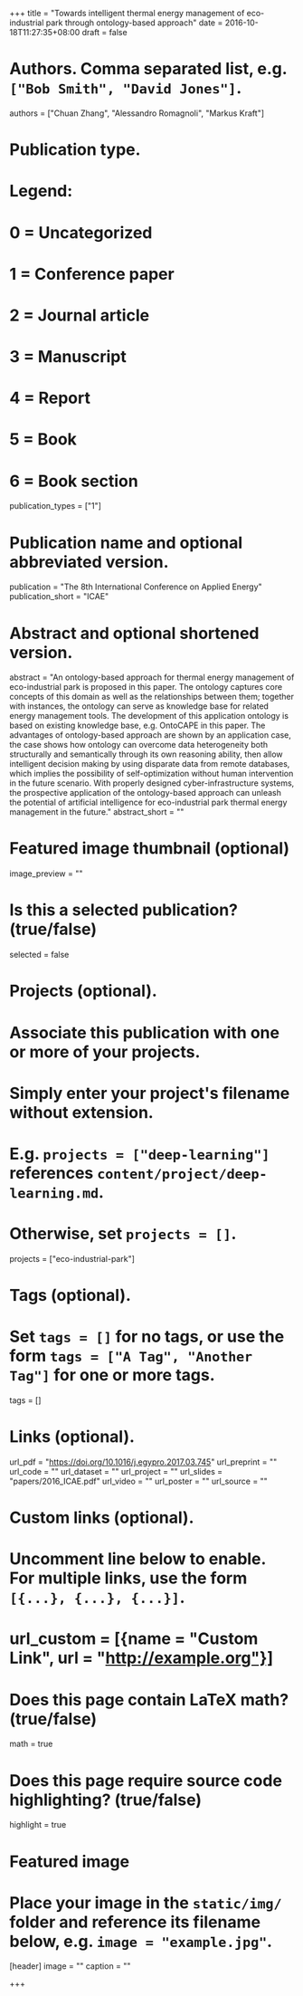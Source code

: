 +++
title = "Towards intelligent thermal energy management of eco-industrial park through ontology-based approach"
date = 2016-10-18T11:27:35+08:00
draft = false

# Authors. Comma separated list, e.g. `["Bob Smith", "David Jones"]`.
authors = ["Chuan Zhang",  "Alessandro Romagnoli", "Markus Kraft"]

# Publication type.
# Legend:
# 0 = Uncategorized
# 1 = Conference paper
# 2 = Journal article
# 3 = Manuscript
# 4 = Report
# 5 = Book
# 6 = Book section
publication_types = ["1"]

# Publication name and optional abbreviated version.
publication = "The 8th International Conference on Applied Energy"
publication_short = "ICAE"

# Abstract and optional shortened version.
abstract = "An ontology-based approach for thermal energy management of eco-industrial park is proposed in this paper. The ontology captures core concepts of this domain as well as the relationships between them; together with instances, the ontology can serve as knowledge base for related energy management tools. The development of this application ontology is based on existing knowledge base, e.g. OntoCAPE in this paper. The advantages of ontology-based approach are shown by an application case, the case shows how ontology can overcome data heterogeneity both structurally and semantically through its own reasoning ability, then allow intelligent decision making by using disparate data from remote databases, which implies the possibility of self-optimization without human intervention in the future scenario. With properly designed cyber-infrastructure systems, the prospective application of the ontology-based approach can unleash the potential of artificial intelligence for eco-industrial park thermal energy management in the future."
abstract_short = ""

# Featured image thumbnail (optional)
image_preview = ""

# Is this a selected publication? (true/false)
selected = false

# Projects (optional).
#   Associate this publication with one or more of your projects.
#   Simply enter your project's filename without extension.
#   E.g. `projects = ["deep-learning"]` references `content/project/deep-learning.md`.
#   Otherwise, set `projects = []`.
projects = ["eco-industrial-park"]

# Tags (optional).
#   Set `tags = []` for no tags, or use the form `tags = ["A Tag", "Another Tag"]` for one or more tags.
tags = []

# Links (optional).
url_pdf = "https://doi.org/10.1016/j.egypro.2017.03.745"
url_preprint = ""
url_code = ""
url_dataset = ""
url_project = ""
url_slides = "papers/2016_ICAE.pdf"
url_video = ""
url_poster = ""
url_source = ""

# Custom links (optional).
#   Uncomment line below to enable. For multiple links, use the form `[{...}, {...}, {...}]`.
# url_custom = [{name = "Custom Link", url = "http://example.org"}]

# Does this page contain LaTeX math? (true/false)
math = true

# Does this page require source code highlighting? (true/false)
highlight = true

# Featured image
# Place your image in the `static/img/` folder and reference its filename below, e.g. `image = "example.jpg"`.
[header]
image = ""
caption = ""

+++
